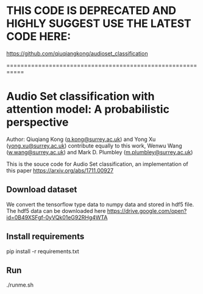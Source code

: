 # THIS CODE IS DEPRECATED AND HIGHLY SUGGEST USE THE LATEST CODE HERE:
https://github.com/qiuqiangkong/audioset_classification

===========================================================

# Audio Set classification with attention model: A probabilistic perspective

Author: Qiuqiang Kong (q.kong@surrey.ac.uk) and Yong Xu (yong.xu@surrey.ac.uk) contribute equally to this work, Wenwu Wang (w.wang@surrey.ac.uk) and Mark D. Plumbley (m.plumbley@surrey.ac.uk)

This is the souce code for Audio Set classification, an implementation of this paper https://arxiv.org/abs/1711.00927

## Download dataset
We convert the tensorflow type data to numpy data and stored in hdf5 file. The hdf5 data can be downloaded here
https://drive.google.com/open?id=0B49XSFgf-0yVQk01eG92RHg4WTA

## Install requirements
pip install -r requirements.txt

## Run
./runme.sh
